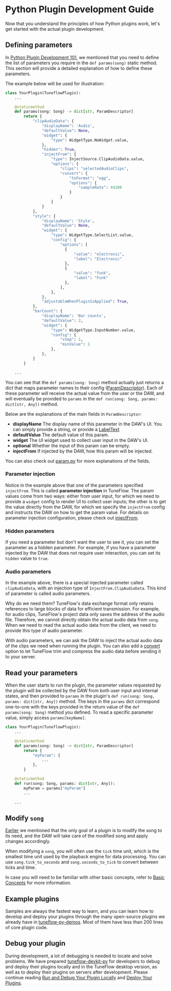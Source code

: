 # Python Plugin Development Guide

Now that you understand the principles of how Python plugins work, let's get started with the actual plugin development.

## Defining parameters

In [Python Plugin Development 101](./getting-started-python.md), we mentioned that you need to define the list of parameters you require in the `def params(song)` static method. This section will provide a detailed explanation of how to define these parameters.

The example below will be used for illustration:

```python
class YourPlugin(TuneflowPlugin):
    ...

    @staticmethod
    def params(song: Song) -> dict[str, ParamDescriptor]
        return {
            "clipAudioData": {
                "displayName": 'Audio',
                "defaultValue": None,
                "widget": {
                    "type": WidgetType.NoWidget.value,
                },
                "hidden": True,
                "injectFrom": {
                    "type": InjectSource.ClipAudioData.value,
                    "options": {
                        "clips": "selectedAudioClips",
                        "convert": {
                            "toFormat": "ogg",
                            "options": {
                                "sampleRate": 44100
                            }
                        }
                    }
                }
            },
            "style": {
                "displayName": 'Style',
                "defaultValue": None,
                "widget": {
                    "type": WidgetType.SelectList.value,
                    "config": {
                        "options": [
                          {
                              "value": "electronic",
                              "label": "Electronic"
                          },
                          {
                              "value": "funk",
                              "label": "Funk"
                          },
                        ],
                    },
                },
                "adjustableWhenPluginIsApplied": True,
            },
            "barCount": {
                "displayName": 'Bar counts',
                "defaultValue": 2,
                "widget": {
                    "type": WidgetType.InputNumber.value,
                    "config": {
                        "step": 1,
                        "minValue": 1
                    },
                },
            }
        }

    ...
```

You can see that the `def params(song: Song)` method actually just returns a dict that maps parameter names to their config ([ParamDescriptor](https://github.com/tuneflow/tuneflow-py/blob/main/src/tuneflow_py/descriptors/param.py#L80)). Each of these parameter will receive the actual value from the user or the DAW, and will eventually be provided to `params` in the `def run(song: Song, params: dict[str, Any])` method.

Below are the explanations of the main fields in `ParamDescriptor`:

- **displayName** The display name of this parameter in the DAW's UI. You can simply provide a string, or provide a [LabelText](https://github.com/tuneflow/tuneflow-py/blob/main/src/tuneflow_py/descriptors/text.py#L3)
- **defaultValue** The default value of this param.
- **widget** The UI widget used to collect user input in the DAW's UI.
- **optional** Whether the input of this param can be empty.
- **injectFrom** If injected by the DAW, how this param will be injected.

You can also check out [param.py](https://github.com/tuneflow/tuneflow-py/blob/main/src/tuneflow_py/descriptors/param.py) for more explanations of the fields.

### Parameter injection

Notice in the example above that one of the parameters specified `injectFrom`. This is called **parameter injection** in TuneFlow. The param values come from two ways: either from user input, for which we need to provide a `widget` config to render UI to collect user inputs; the other is to get the value directly from the DAW, for which we specify the `injectFrom` config and instructs the DAW on how to get the param value. For details on parameter injection configuration, please check out [injectFrom](https://github.com/tuneflow/tuneflow-py/blob/main/src/tuneflow_py/descriptors/param.py#L118).

### Hidden parameters

If you need a parameter but don't want the user to see it, you can set the parameter as a hidden parameter. For example, if you have a parameter injected by the DAW that does not require user interaction, you can set its `hidden` value to `true`.

### Audio parameters

In the example above, there is a special injected parameter called `clipAudioData`, with an injection type of `InjectFrom.ClipAudioData`. This kind of parameter is called audio parameters.

Why do we need them? TuneFlow's data exchange format only retains references to large blocks of data for efficient transmission. For example, for audio clips, TuneFlow's project data only saves the address of the audio file. Therefore, we cannot directly obtain the actual audio data from `song`. When we need to read the actual audio data from the client, we need to provide this type of audio parameter.

With audio parameters, we can ask the DAW to inject the actual audio data of the clips we need when running the plugin. You can also add a [convert](https://github.com/tuneflow/tuneflow-py/blob/main/src/tuneflow_py/descriptors/param.py#L22) option to let TuneFlow trim and compress the audio data before sending it to your server.

## Read your parameters

When the user starts to run the plugin, the parameter values requested by the plugin will be collected by the DAW from both user input and internal states, and then provided to `params` in the plugin's `def run(song: Song, params: dict[str, Any])` method. The keys in the `params` dict correspond one-to-one with the keys provided in the return value of the `def params(song: Song)` method you defined. To read a specific parameter value, simply access `params[keyName]`.

```python
class YourPlugin(TuneflowPlugin):
    ...

    @staticmethod
    def params(song: Song) -> dict[str, ParamDescriptor]
        return {
            "myParam": {
                ...
            },
        }

    @staticmethod
    def run(song: Song, params: dict[str, Any]):
        myParam = params["myParam"]
        ...

    ...
```

## Modify `song`

[Earlier](./getting-started-python.md) we mentioned that the only goal of a plugin is to modify the song to its need, and the DAW will take care of the modified song and apply changes accordingly.

When modifying a `song`, you will often use the `tick` time unit, which is the smallest time unit used by the playback engine for data processing. You can use `song.tick_to_seconds` and `song.seconds_to_tick` to convert between ticks and time.

In case you will need to be familiar with other basic concepts, refer to [Basic Concepts](./concepts.md) for more information.

## Example plugins

Samples are always the fastest way to learn, and you can learn how to develop and deploy your plugins through the many open-source plugins we already have in [tuneflow-py-demos](https://github.com/tuneflow/tuneflow-py-demos). Most of them have less than 200 lines of core plugin code.

## Debug your plugin

During development, a lot of debugging is needed to locate and solve problems. We have prepared [tuneflow-devkit-py](https://github.com/tuneflow/tuneflow-devkit-py) for developers to debug and deploy their plugins locally and in the TuneFlow desktop version, as well as to deploy their plugins on servers after development. Please continue reading [Run and Debug Your Plugin Locally](./devkit-python.md) and [Deploy Your Plugins](./deploy-plugin-python.md).